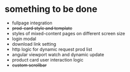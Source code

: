# something to be done

* fullpage integration
* ~~prod-card style and template~~
* styles of mixed-content pages on different screen size
* login modal
* download link setting
* http logic for dynamic request prod list
* angular viewport watch and dynamic update
* product card user interaction logic
* ~~custom scrollbar~~
